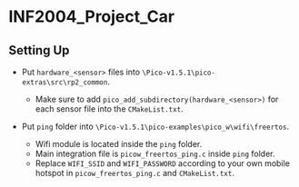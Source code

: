 # INF2004_Project_Car

## Setting Up
- Put `hardware_<sensor>` files into `\Pico-v1.5.1\pico-extras\src\rp2_common`.
  - Make sure to add `pico_add_subdirectory(hardware_<sensor>)` for each sensor file into the `CMakeList.txt`.

- Put `ping` folder into `\Pico-v1.5.1\pico-examples\pico_w\wifi\freertos`.
  - Wifi module is located inside the `ping` folder.
  - Main integration file is `picow_freertos_ping.c` inside `ping` folder.
  - Replace `WIFI_SSID` and `WIFI_PASSWORD` according to your own mobile hotspot in `picow_freertos_ping.c` and `CMakeList.txt`.

